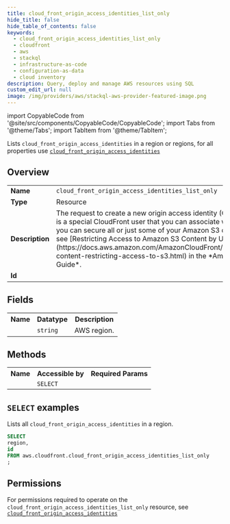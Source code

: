 ```yaml
---
title: cloud_front_origin_access_identities_list_only
hide_title: false
hide_table_of_contents: false
keywords:
  - cloud_front_origin_access_identities_list_only
  - cloudfront
  - aws
  - stackql
  - infrastructure-as-code
  - configuration-as-data
  - cloud inventory
description: Query, deploy and manage AWS resources using SQL
custom_edit_url: null
image: /img/providers/aws/stackql-aws-provider-featured-image.png
---
```


import CopyableCode from '@site/src/components/CopyableCode/CopyableCode';
import Tabs from '@theme/Tabs';
import TabItem from '@theme/TabItem';

Lists <code>cloud_front_origin_access_identities</code> in a region or regions, for all properties use <a href="/providers/aws/serviceName/cloud_front_origin_access_identities/"><code>cloud_front_origin_access_identities</code></a>

## Overview
<table><tbody>
<tr><td><b>Name</b></td><td><code>cloud_front_origin_access_identities_list_only</code></td></tr>
<tr><td><b>Type</b></td><td>Resource</td></tr>
<tr><td><b>Description</b></td><td>The request to create a new origin access identity (OAI). An origin access identity is a special CloudFront user that you can associate with Amazon S3 origins, so that you can secure all or just some of your Amazon S3 content. For more information, see &#91;Restricting Access to Amazon S3 Content by Using an Origin Access Identity&#93;(https://docs.aws.amazon.com/AmazonCloudFront/latest/DeveloperGuide/private-content-restricting-access-to-s3.html) in the *Amazon CloudFront Developer Guide*.</td></tr>
<tr><td><b>Id</b></td><td><CopyableCode code="aws.cloudfront.cloud_front_origin_access_identities_list_only" /></td></tr>
</tbody></table>

## Fields
<table><tbody><tr><th>Name</th><th>Datatype</th><th>Description</th></tr><tr><td><CopyableCode code="region" /></td><td><code>string</code></td><td>AWS region.</td></tr>
</tbody></table>

## Methods

<table><tbody>
  <tr>
    <th>Name</th>
    <th>Accessible by</th>
    <th>Required Params</th>
  </tr>
  <tr>
    <td><CopyableCode code="list_resources" /></td>
    <td><code>SELECT</code></td>
    <td><CopyableCode code="region" /></td>
  </tr>
</tbody></table>

## `SELECT` examples
Lists all <code>cloud_front_origin_access_identities</code> in a region.
```sql
SELECT
region,
id
FROM aws.cloudfront.cloud_front_origin_access_identities_list_only
;
```


## Permissions

For permissions required to operate on the <code>cloud_front_origin_access_identities_list_only</code> resource, see <a href="/providers/aws/cloudfront/cloud_front_origin_access_identities/#permissions"><code>cloud_front_origin_access_identities</code></a>

